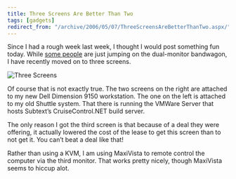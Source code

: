 ```yaml
---
title: Three Screens Are Better Than Two
tags: [gadgets]
redirect_from: "/archive/2006/05/07/ThreeScreensAreBetterThanTwo.aspx/"
---
```


Since I had a rough week last week, I thought I would post something fun
today. While [some
people](http://scottonwriting.net/sowblog/posts/6104.aspx "Scott on Writing")
are just jumping on the dual-monitor bandwagon, I have recently moved on
to three screens.

![Three Screens](https://haacked.com/images/threescreens.jpg)

Of course that is not exactly true. The two screens on the right are
attached to my new Dell Dimension 9150 workstation. The one on the left
is attached to my old Shuttle system. That there is running the VMWare
Server that hosts Subtext’s CruiseControl.NET build server.

The only reason I got the third screen is that because of a deal they
were offering, it actually lowered the cost of the lease to get this
screen than to not get it. You can’t beat a deal like that!

Rather than using a KVM, I am using MaxiVista to remote control the
computer via the third monitor. That works pretty nicely, though
MaxiVista seems to hiccup alot.

